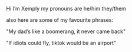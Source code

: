Hi I’m Xemply my pronouns are he/him they/them

also here are some of my favourite phrases:

"My dad’s like a boomerang, it never came back"

"If idiots could fly, tiktok would be an airport"
